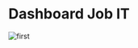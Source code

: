 #  Dashboard Job IT

![first](https://github.com/YZDmitriy/dashboard-app/blob/master/public/Dashboardddd.gif)
